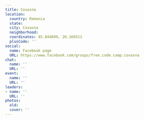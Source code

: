 ```yaml
---
title: Covasna
location:
  country: Romania
  state: 
  city: Covasna
  neighborhood: 
  coordinates: 45.844899, 26.169311
  plusCode: ''
social:
  name: Facebook page
  URL: https://www.facebook.com/groups/free.code.camp.covasna
chat:
  name: ''
  URL: ''
event:
  name: ''
  URL: ''
leaders:
- name: ''
  URL: ''
photos:
  old: 
  cover: ''
---
```


